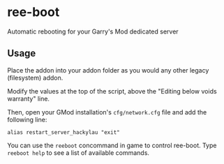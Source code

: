 # ree-boot
Automatic rebooting for your Garry's Mod dedicated server

## Usage
Place the addon into your addon folder as you would any other legacy (filesystem) addon.

Modify the values at the top of the script, above the "Editing below voids warranty" line.

Then, open your GMod installation's `cfg/network.cfg` file and add the following line:

```
alias restart_server_hackylau "exit"
```

You can use the `reeboot` concommand in game to control ree-boot. Type `reeboot help` to see a list of available commands.
